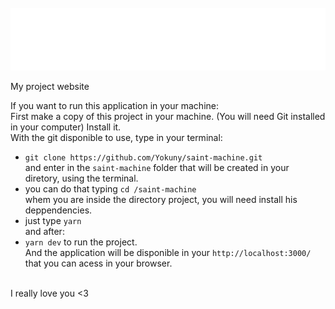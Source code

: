 <div align="center">
	<br>
	<a href="https://saint-machine.vercel.app/">
		<img src="./public/saint-machine-animated-VHS.svg" width="800" height="100">
    </a>
	<br>
</div>

My project website

If you want to run this application in your machine:<br/>
First make a copy of this project in your machine. (You will need Git installed in your computer) Install it.<br/>
With the git disponible to use, type in your terminal:<br/>
- `git clone https://github.com/Yokuny/saint-machine.git`<br/>
and enter in the `saint-machine` folder that will be created in your diretory, using the terminal.<br/>
- you can do that typing `cd /saint-machine`<br/>
whem you are inside the directory project, you will need install his deppendencies.<br/>
- just type `yarn`<br/>
and after:<br/>
- `yarn dev` to run the project.<br/>
And the application will be disponible in your ` http://localhost:3000/ `<br/>
that you can acess in your browser.<br/>
<br/>
I really love you <3
